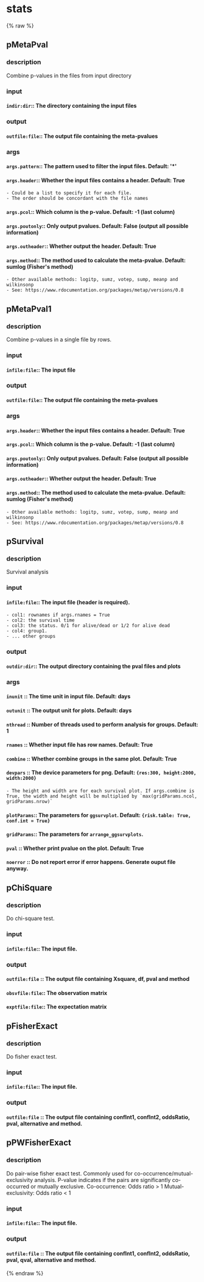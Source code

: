 # stats
<!-- toc -->
{% raw %}

## pMetaPval

### description
Combine p-values in the files from input directory

### input
#### `indir:dir`:: The directory containing the input files  

### output
#### `outfile:file`:: The output file containing the meta-pvalues  

### args
#### `args.pattern`:: The pattern used to filter the input files. Default: '*'  
#### `args.header`:: Whether the input files contains a header. Default: True  
	- Could be a list to specify it for each file.
	- The order should be concordant with the file names
#### `args.pcol`:: Which column is the p-value. Default: -1 (last column)  
#### `args.poutonly`:: Only output pvalues. Default: False (output all possible information)  
#### `args.outheader`:: Whether output the header. Default: True  
#### `args.method`:: The method used to calculate the meta-pvalue. Default: sumlog (Fisher's method)  
	- Other available methods: logitp, sumz, votep, sump, meanp and wilkinsonp
	- See: https://www.rdocumentation.org/packages/metap/versions/0.8

## pMetaPval1

### description
Combine p-values in a single file by rows.

### input
#### `infile:file`:: The input file  

### output
#### `outfile:file`:: The output file containing the meta-pvalues  

### args
#### `args.header`:: Whether the input files contains a header. Default: True  
#### `args.pcol`:: Which column is the p-value. Default: -1 (last column)  
#### `args.poutonly`:: Only output pvalues. Default: False (output all possible information)  
#### `args.outheader`:: Whether output the header. Default: True  
#### `args.method`:: The method used to calculate the meta-pvalue. Default: sumlog (Fisher's method)  
	- Other available methods: logitp, sumz, votep, sump, meanp and wilkinsonp
	- See: https://www.rdocumentation.org/packages/metap/versions/0.8

## pSurvival

### description
Survival analysis

### input
#### `infile:file`:: The input file (header is required).  
	- col1: rownames if args.rnames = True
	- col2: the survival time
	- col3: the status. 0/1 for alive/dead or 1/2 for alive dead
	- col4: group1.
	- ... other groups

### output
#### `outdir:dir`:: The output directory containing the pval files and plots  

### args
#### `inunit`    :: The time unit in input file. Default: days  
#### `outunit`   :: The output unit for plots. Default: days  
#### `nthread`   :: Number of threads used to perform analysis for groups. Default: 1  
#### `rnames`    :: Whether input file has row names. Default: True  
#### `combine`   :: Whether combine groups in the same plot. Default: True  
#### `devpars`   :: The device parameters for png. Default: `{res:300, height:2000, width:2000}`  
	- The height and width are for each survival plot. If args.combine is True, the width and height will be multiplied by `max(gridParams.ncol, gridParams.nrow)`
#### `plotParams`:: The parameters for `ggsurvplot`. Default: `{risk.table: True, conf.int = True}`  
#### `gridParams`:: The parameters for `arrange_ggsurvplots`.  
#### `pval`      :: Whether print pvalue on the plot. Default: True  
#### `noerror`   :: Do not report error if error happens. Generate ouput file anyway.  

## pChiSquare

### description
Do chi-square test.

### input
#### `infile:file`:: The input file.  

### output
#### `outfile:file` :: The output file containing Xsquare, df, pval and method  
#### `obsvfile:file`:: The observation matrix  
#### `exptfile:file`:: The expectation matrix  

## pFisherExact

### description
Do fisher exact test.

### input
#### `infile:file`:: The input file.  

### output
#### `outfile:file` :: The output file containing confInt1, confInt2, oddsRatio, pval, alternative and method.  

## pPWFisherExact

### description
Do pair-wise fisher exact test.
Commonly used for co-occurrence/mutual-exclusivity analysis.
P-value indicates if the pairs are significantly co-occurred or mutually exclusive.
Co-occurrence: Odds ratio > 1
Mutual-exclusivity: Odds ratio < 1

### input
#### `infile:file`:: The input file.  

### output
#### `outfile:file` :: The output file containing confInt1, confInt2, oddsRatio, pval, qval, alternative and method.  
{% endraw %}
